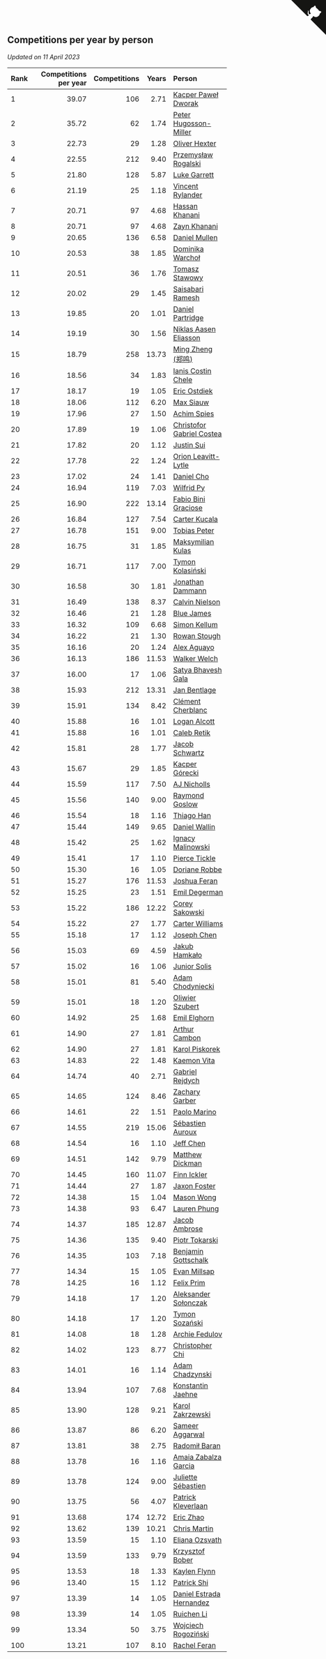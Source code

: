 ## Competitions per year by person

*Updated on 11 April 2023*

| Rank | Competitions per year | Competitions | Years | Person |
| :--- | ---: | ---: | ---: | :--- |
| 1 | 39.07 | 106 | 2.71 | [Kacper Paweł Dworak](https://www.worldcubeassociation.org/persons/2020DWOR01) |
| 2 | 35.72 | 62 | 1.74 | [Peter Hugosson-Miller](https://www.worldcubeassociation.org/persons/2021HUGO01) |
| 3 | 22.73 | 29 | 1.28 | [Oliver Hexter](https://www.worldcubeassociation.org/persons/2022HEXT01) |
| 4 | 22.55 | 212 | 9.40 | [Przemysław Rogalski](https://www.worldcubeassociation.org/persons/2013ROGA02) |
| 5 | 21.80 | 128 | 5.87 | [Luke Garrett](https://www.worldcubeassociation.org/persons/2017GARR05) |
| 6 | 21.19 | 25 | 1.18 | [Vincent Rylander](https://www.worldcubeassociation.org/persons/2022RYLA01) |
| 7 | 20.71 | 97 | 4.68 | [Hassan Khanani](https://www.worldcubeassociation.org/persons/2018KHAN26) |
| 8 | 20.71 | 97 | 4.68 | [Zayn Khanani](https://www.worldcubeassociation.org/persons/2018KHAN28) |
| 9 | 20.65 | 136 | 6.58 | [Daniel Mullen](https://www.worldcubeassociation.org/persons/2016MULL04) |
| 10 | 20.53 | 38 | 1.85 | [Dominika Warchoł](https://www.worldcubeassociation.org/persons/2021WARC01) |
| 11 | 20.51 | 36 | 1.76 | [Tomasz Stawowy](https://www.worldcubeassociation.org/persons/2021STAW01) |
| 12 | 20.02 | 29 | 1.45 | [Saisabari Ramesh](https://www.worldcubeassociation.org/persons/2021RAME01) |
| 13 | 19.85 | 20 | 1.01 | [Daniel Partridge](https://www.worldcubeassociation.org/persons/2022PART02) |
| 14 | 19.19 | 30 | 1.56 | [Niklas Aasen Eliasson](https://www.worldcubeassociation.org/persons/2021ELIA01) |
| 15 | 18.79 | 258 | 13.73 | [Ming Zheng (郑鸣)](https://www.worldcubeassociation.org/persons/2009ZHEN11) |
| 16 | 18.56 | 34 | 1.83 | [Ianis Costin Chele](https://www.worldcubeassociation.org/persons/2021CHEL01) |
| 17 | 18.17 | 19 | 1.05 | [Eric Ostdiek](https://www.worldcubeassociation.org/persons/2022OSTD01) |
| 18 | 18.06 | 112 | 6.20 | [Max Siauw](https://www.worldcubeassociation.org/persons/2017SIAU02) |
| 19 | 17.96 | 27 | 1.50 | [Achim Spies](https://www.worldcubeassociation.org/persons/2021SPIE01) |
| 20 | 17.89 | 19 | 1.06 | [Christofor Gabriel Costea](https://www.worldcubeassociation.org/persons/2022COST03) |
| 21 | 17.82 | 20 | 1.12 | [Justin Sui](https://www.worldcubeassociation.org/persons/2022SUIJ01) |
| 22 | 17.78 | 22 | 1.24 | [Orion Leavitt-Lytle](https://www.worldcubeassociation.org/persons/2022LEAV01) |
| 23 | 17.02 | 24 | 1.41 | [Daniel Cho](https://www.worldcubeassociation.org/persons/2021CHOD01) |
| 24 | 16.94 | 119 | 7.03 | [Wilfrid Py](https://www.worldcubeassociation.org/persons/2016PYWI01) |
| 25 | 16.90 | 222 | 13.14 | [Fabio Bini Graciose](https://www.worldcubeassociation.org/persons/2010GRAC02) |
| 26 | 16.84 | 127 | 7.54 | [Carter Kucala](https://www.worldcubeassociation.org/persons/2015KUCA01) |
| 27 | 16.78 | 151 | 9.00 | [Tobias Peter](https://www.worldcubeassociation.org/persons/2014PETE03) |
| 28 | 16.75 | 31 | 1.85 | [Maksymilian Kulas](https://www.worldcubeassociation.org/persons/2021KULA02) |
| 29 | 16.71 | 117 | 7.00 | [Tymon Kolasiński](https://www.worldcubeassociation.org/persons/2016KOLA02) |
| 30 | 16.58 | 30 | 1.81 | [Jonathan Dammann](https://www.worldcubeassociation.org/persons/2021DAMM01) |
| 31 | 16.49 | 138 | 8.37 | [Calvin Nielson](https://www.worldcubeassociation.org/persons/2014NIEL03) |
| 32 | 16.46 | 21 | 1.28 | [Blue James](https://www.worldcubeassociation.org/persons/2022JAME01) |
| 33 | 16.32 | 109 | 6.68 | [Simon Kellum](https://www.worldcubeassociation.org/persons/2016KELL12) |
| 34 | 16.22 | 21 | 1.30 | [Rowan Stough](https://www.worldcubeassociation.org/persons/2022STOU01) |
| 35 | 16.16 | 20 | 1.24 | [Alex Aguayo](https://www.worldcubeassociation.org/persons/2022AGUA01) |
| 36 | 16.13 | 186 | 11.53 | [Walker Welch](https://www.worldcubeassociation.org/persons/2011WELC01) |
| 37 | 16.00 | 17 | 1.06 | [Satya Bhavesh Gala](https://www.worldcubeassociation.org/persons/2022GALA03) |
| 38 | 15.93 | 212 | 13.31 | [Jan Bentlage](https://www.worldcubeassociation.org/persons/2010BENT01) |
| 39 | 15.91 | 134 | 8.42 | [Clément Cherblanc](https://www.worldcubeassociation.org/persons/2014CHER05) |
| 40 | 15.88 | 16 | 1.01 | [Logan Alcott](https://www.worldcubeassociation.org/persons/2022ALCO02) |
| 41 | 15.88 | 16 | 1.01 | [Caleb Retik](https://www.worldcubeassociation.org/persons/2022RETI01) |
| 42 | 15.81 | 28 | 1.77 | [Jacob Schwartz](https://www.worldcubeassociation.org/persons/2021SCHW01) |
| 43 | 15.67 | 29 | 1.85 | [Kacper Górecki](https://www.worldcubeassociation.org/persons/2021GORE01) |
| 44 | 15.59 | 117 | 7.50 | [AJ Nicholls](https://www.worldcubeassociation.org/persons/2015NICH04) |
| 45 | 15.56 | 140 | 9.00 | [Raymond Goslow](https://www.worldcubeassociation.org/persons/2014GOSL01) |
| 46 | 15.54 | 18 | 1.16 | [Thiago Han](https://www.worldcubeassociation.org/persons/2022HANT01) |
| 47 | 15.44 | 149 | 9.65 | [Daniel Wallin](https://www.worldcubeassociation.org/persons/2013WALL03) |
| 48 | 15.42 | 25 | 1.62 | [Ignacy Malinowski](https://www.worldcubeassociation.org/persons/2021MALI02) |
| 49 | 15.41 | 17 | 1.10 | [Pierce Tickle](https://www.worldcubeassociation.org/persons/2022TICK01) |
| 50 | 15.30 | 16 | 1.05 | [Doriane Robbe](https://www.worldcubeassociation.org/persons/2022ROBB03) |
| 51 | 15.27 | 176 | 11.53 | [Joshua Feran](https://www.worldcubeassociation.org/persons/2011FERA01) |
| 52 | 15.25 | 23 | 1.51 | [Emil Degerman](https://www.worldcubeassociation.org/persons/2021DEGE01) |
| 53 | 15.22 | 186 | 12.22 | [Corey Sakowski](https://www.worldcubeassociation.org/persons/2011SAKO01) |
| 54 | 15.22 | 27 | 1.77 | [Carter Williams](https://www.worldcubeassociation.org/persons/2021WILL06) |
| 55 | 15.18 | 17 | 1.12 | [Joseph Chen](https://www.worldcubeassociation.org/persons/2022CHEN16) |
| 56 | 15.03 | 69 | 4.59 | [Jakub Hamkało](https://www.worldcubeassociation.org/persons/2018HAMK01) |
| 57 | 15.02 | 16 | 1.06 | [Junior Solis](https://www.worldcubeassociation.org/persons/2022SOLI03) |
| 58 | 15.01 | 81 | 5.40 | [Adam Chodyniecki](https://www.worldcubeassociation.org/persons/2017CHOD02) |
| 59 | 15.01 | 18 | 1.20 | [Oliwier Szubert](https://www.worldcubeassociation.org/persons/2022SZUB01) |
| 60 | 14.92 | 25 | 1.68 | [Emil Elghorn](https://www.worldcubeassociation.org/persons/2021ELGH01) |
| 61 | 14.90 | 27 | 1.81 | [Arthur Cambon](https://www.worldcubeassociation.org/persons/2021CAMB01) |
| 62 | 14.90 | 27 | 1.81 | [Karol Piskorek](https://www.worldcubeassociation.org/persons/2021PISK01) |
| 63 | 14.83 | 22 | 1.48 | [Kaemon Vita](https://www.worldcubeassociation.org/persons/2021VITA01) |
| 64 | 14.74 | 40 | 2.71 | [Gabriel Rejdych](https://www.worldcubeassociation.org/persons/2020REJD01) |
| 65 | 14.65 | 124 | 8.46 | [Zachary Garber](https://www.worldcubeassociation.org/persons/2014GARB01) |
| 66 | 14.61 | 22 | 1.51 | [Paolo Marino](https://www.worldcubeassociation.org/persons/2021MARI04) |
| 67 | 14.55 | 219 | 15.06 | [Sébastien Auroux](https://www.worldcubeassociation.org/persons/2008AURO01) |
| 68 | 14.54 | 16 | 1.10 | [Jeff Chen](https://www.worldcubeassociation.org/persons/2022CHEN19) |
| 69 | 14.51 | 142 | 9.79 | [Matthew Dickman](https://www.worldcubeassociation.org/persons/2013DICK01) |
| 70 | 14.45 | 160 | 11.07 | [Finn Ickler](https://www.worldcubeassociation.org/persons/2012ICKL01) |
| 71 | 14.44 | 27 | 1.87 | [Jaxon Foster](https://www.worldcubeassociation.org/persons/2021FOST01) |
| 72 | 14.38 | 15 | 1.04 | [Mason Wong](https://www.worldcubeassociation.org/persons/2022WONG03) |
| 73 | 14.38 | 93 | 6.47 | [Lauren Phung](https://www.worldcubeassociation.org/persons/2016PHUN02) |
| 74 | 14.37 | 185 | 12.87 | [Jacob Ambrose](https://www.worldcubeassociation.org/persons/2010AMBR01) |
| 75 | 14.36 | 135 | 9.40 | [Piotr Tokarski](https://www.worldcubeassociation.org/persons/2013TOKA01) |
| 76 | 14.35 | 103 | 7.18 | [Benjamin Gottschalk](https://www.worldcubeassociation.org/persons/2016GOTT01) |
| 77 | 14.34 | 15 | 1.05 | [Evan Millsap](https://www.worldcubeassociation.org/persons/2022MILL05) |
| 78 | 14.25 | 16 | 1.12 | [Felix Prim](https://www.worldcubeassociation.org/persons/2022PRIM01) |
| 79 | 14.18 | 17 | 1.20 | [Aleksander Sołonczak](https://www.worldcubeassociation.org/persons/2022SOLO01) |
| 80 | 14.18 | 17 | 1.20 | [Tymon Sozański](https://www.worldcubeassociation.org/persons/2022SOZA01) |
| 81 | 14.08 | 18 | 1.28 | [Archie Fedulov](https://www.worldcubeassociation.org/persons/2022FEDU01) |
| 82 | 14.02 | 123 | 8.77 | [Christopher Chi](https://www.worldcubeassociation.org/persons/2014CHIC01) |
| 83 | 14.01 | 16 | 1.14 | [Adam Chadzynski](https://www.worldcubeassociation.org/persons/2022CHAD02) |
| 84 | 13.94 | 107 | 7.68 | [Konstantin Jaehne](https://www.worldcubeassociation.org/persons/2015JAEH01) |
| 85 | 13.90 | 128 | 9.21 | [Karol Zakrzewski](https://www.worldcubeassociation.org/persons/2014ZAKR01) |
| 86 | 13.87 | 86 | 6.20 | [Sameer Aggarwal](https://www.worldcubeassociation.org/persons/2017AGGA01) |
| 87 | 13.81 | 38 | 2.75 | [Radomił Baran](https://www.worldcubeassociation.org/persons/2020BARA02) |
| 88 | 13.78 | 16 | 1.16 | [Amaia Zabalza Garcia](https://www.worldcubeassociation.org/persons/2022GARC03) |
| 89 | 13.78 | 124 | 9.00 | [Juliette Sébastien](https://www.worldcubeassociation.org/persons/2014SEBA01) |
| 90 | 13.75 | 56 | 4.07 | [Patrick Kleverlaan](https://www.worldcubeassociation.org/persons/2019KLEV01) |
| 91 | 13.68 | 174 | 12.72 | [Eric Zhao](https://www.worldcubeassociation.org/persons/2010ZHAO19) |
| 92 | 13.62 | 139 | 10.21 | [Chris Martin](https://www.worldcubeassociation.org/persons/2013MART03) |
| 93 | 13.59 | 15 | 1.10 | [Eliana Ozsvath](https://www.worldcubeassociation.org/persons/2022OZSV01) |
| 94 | 13.59 | 133 | 9.79 | [Krzysztof Bober](https://www.worldcubeassociation.org/persons/2013BOBE01) |
| 95 | 13.53 | 18 | 1.33 | [Kaylen Flynn](https://www.worldcubeassociation.org/persons/2022FLYN01) |
| 96 | 13.40 | 15 | 1.12 | [Patrick Shi](https://www.worldcubeassociation.org/persons/2022SHIP01) |
| 97 | 13.39 | 14 | 1.05 | [Daniel Estrada Hernandez](https://www.worldcubeassociation.org/persons/2022HERN07) |
| 98 | 13.39 | 14 | 1.05 | [Ruichen Li](https://www.worldcubeassociation.org/persons/2022LIRU02) |
| 99 | 13.34 | 50 | 3.75 | [Wojciech Rogoziński](https://www.worldcubeassociation.org/persons/2019ROGO04) |
| 100 | 13.21 | 107 | 8.10 | [Rachel Feran](https://www.worldcubeassociation.org/persons/2015FERA01) |


<a href="https://github.com/JustinTimeCuber/wca_statistics" class="github-corner" aria-label="View source on Github"><svg width="80" height="80" viewBox="0 0 250 250" style="fill:#151513; color:#fff; position: absolute; top: 0; border: 0; right: 0;" aria-hidden="true"><path d="M0,0 L115,115 L130,115 L142,142 L250,250 L250,0 Z"></path><path d="M128.3,109.0 C113.8,99.7 119.0,89.6 119.0,89.6 C122.0,82.7 120.5,78.6 120.5,78.6 C119.2,72.0 123.4,76.3 123.4,76.3 C127.3,80.9 125.5,87.3 125.5,87.3 C122.9,97.6 130.6,101.9 134.4,103.2" fill="currentColor" style="transform-origin: 130px 106px;" class="octo-arm"></path><path d="M115.0,115.0 C114.9,115.1 118.7,116.5 119.8,115.4 L133.7,101.6 C136.9,99.2 139.9,98.4 142.2,98.6 C133.8,88.0 127.5,74.4 143.8,58.0 C148.5,53.4 154.0,51.2 159.7,51.0 C160.3,49.4 163.2,43.6 171.4,40.1 C171.4,40.1 176.1,42.5 178.8,56.2 C183.1,58.6 187.2,61.8 190.9,65.4 C194.5,69.0 197.7,73.2 200.1,77.6 C213.8,80.2 216.3,84.9 216.3,84.9 C212.7,93.1 206.9,96.0 205.4,96.6 C205.1,102.4 203.0,107.8 198.3,112.5 C181.9,128.9 168.3,122.5 157.7,114.1 C157.9,116.9 156.7,120.9 152.7,124.9 L141.0,136.5 C139.8,137.7 141.6,141.9 141.8,141.8 Z" fill="currentColor" class="octo-body"></path></svg></a><style>.github-corner:hover .octo-arm{animation:octocat-wave 560ms ease-in-out}@keyframes octocat-wave{0%,100%{transform:rotate(0)}20%,60%{transform:rotate(-25deg)}40%,80%{transform:rotate(10deg)}}@media (max-width:500px){.github-corner:hover .octo-arm{animation:none}.github-corner .octo-arm{animation:octocat-wave 560ms ease-in-out}}</style>
